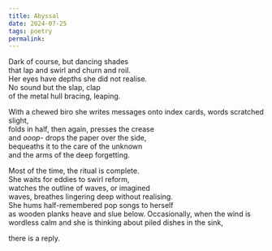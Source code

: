 ```yaml
---
title: Abyssal
date: 2024-07-25
tags: poetry
permalink:
---
```

Dark of course, but dancing shades  
that lap and swirl and churn and roil.  
Her eyes have depths she did not realise.  
No sound but the slap, clap   
of the metal hull bracing, leaping.

With a chewed biro she writes messages
onto index cards, words scratched slight,  
folds in half, then again, presses the crease  
and *ooop*- drops the paper over the side,  
bequeaths it to the care of the unknown   
and the arms of the deep forgetting.  

Most of the time, the ritual is complete.  
She waits for eddies to swirl reform,  
watches the outline of waves, or imagined  
waves, breathes lingering deep without realising.  
She hums half-remembered pop songs to herself  
as wooden planks heave and slue below.
Occasionally, when the wind is wordless calm
and she is thinking about piled dishes in the sink,

there is a reply.
